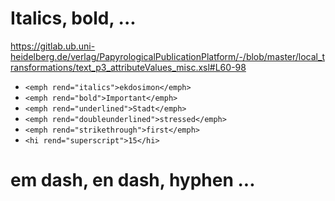# Italics, bold, ...

https://gitlab.ub.uni-heidelberg.de/verlag/PapyrologicalPublicationPlatform/-/blob/master/local_transformations/text_p3_attributeValues_misc.xsl#L60-98

- `<emph rend="italics">ekdosimon</emph>`
- `<emph rend="bold">Important</emph>`
- `<emph rend="underlined">Stadt</emph>`
- `<emph rend="doubleunderlined">stressed</emph>`
- `<emph rend="strikethrough">first</emph>`
- `<hi rend="superscript">15</hi>`

# em dash, en dash, hyphen ...

